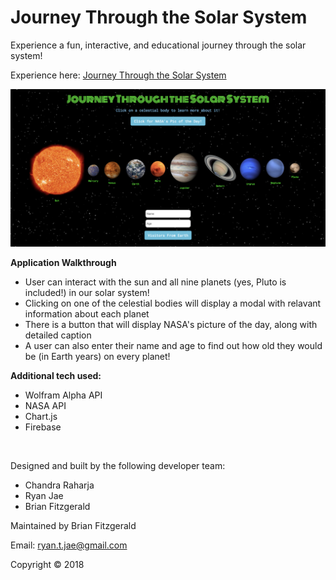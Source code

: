 # Journey Through the Solar System

Experience a fun, interactive, and educational journey through the solar system!

Experience here: [Journey Through the Solar System](https://brijamfitz.github.io/Solar-System/)

![image](assets/images/screenshot-solarsystem.png)

**Application Walkthrough**
* User can interact with the sun and all nine planets (yes, Pluto is included!) in our solar system!
* Clicking on one of the celestial bodies will display a modal with relavant information about each planet
* There is a button that will display NASA's picture of the day, along with detailed caption
* A user can also enter their name and age to find out how old they would be (in Earth years) on every planet!

**Additional tech used:**
* Wolfram Alpha API
* NASA API
* Chart.js
* Firebase

&nbsp;

Designed and built by the following developer team:
* Chandra Raharja
* Ryan Jae
* Brian Fitzgerald

Maintained by Brian Fitzgerald

Email: ryan.t.jae@gmail.com

Copyright &#169; 2018